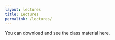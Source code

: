 ```yaml
---
layout: lectures
title: Lectures
permalink: /lectures/
---
```

You can download and see the class material here. 